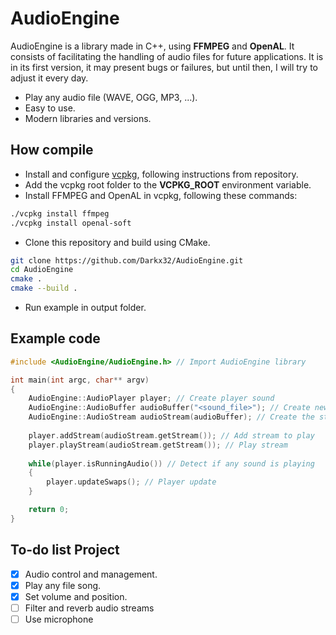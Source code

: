 # AudioEngine
AudioEngine is a library made in C++, using **FFMPEG** and **OpenAL**. It consists of facilitating the handling of audio files for future applications.
It is in its first version, it may present bugs or failures, but until then, I will try to adjust it every day.
* Play any audio file (WAVE, OGG, MP3, ...).
* Easy to use.
* Modern libraries and versions.

## How compile
* Install and configure [vcpkg](https://github.com/microsoft/vcpkg), following instructions from repository.
* Add the vcpkg root folder to the **VCPKG_ROOT** environment variable.
* Install FFMPEG and OpenAL in vcpkg, following these commands:
```bash
./vcpkg install ffmpeg
./vcpkg install openal-soft
```
* Clone this repository and build using CMake.
```bash
git clone https://github.com/Darkx32/AudioEngine.git
cd AudioEngine
cmake .
cmake --build .
```
* Run example in output folder.

## Example code
```c++
#include <AudioEngine/AudioEngine.h> // Import AudioEngine library

int main(int argc, char** argv)
{
    AudioEngine::AudioPlayer player; // Create player sound
    AudioEngine::AudioBuffer audioBuffer("<sound_file>"); // Create new audio buffer from file
    AudioEngine::AudioStream audioStream(audioBuffer); // Create the stream from audio buffer
    
    player.addStream(audioStream.getStream()); // Add stream to play
    player.playStream(audioStream.getStream()); // Play stream
    
    while(player.isRunningAudio()) // Detect if any sound is playing
    {
        player.updateSwaps(); // Player update
    }

    return 0;
}
```

## To-do list Project

- [X] Audio control and management.
- [X] Play any file song.
- [X] Set volume and position.
- [ ] Filter and reverb audio streams
- [ ] Use microphone
